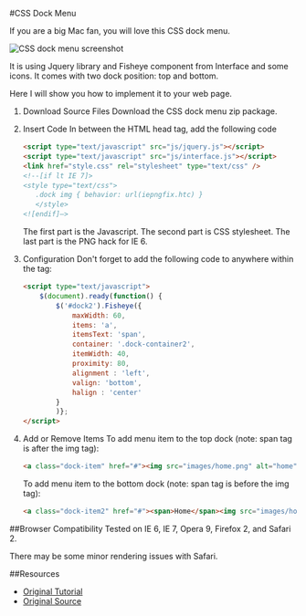 #CSS Dock Menu

If you are a big Mac fan, you will love this CSS dock menu.

![CSS dock menu screenshot](http://i.imgur.com/5VS6Z4d.jpg)

It is using Jquery library and Fisheye component from Interface and some icons.
It comes with two dock position: top and bottom.

Here I will show you how to implement it to your web page.

1. Download Source Files
    Download the CSS dock menu zip package.

2. Insert Code
    In between the HTML head tag, add the following code

    ```html
    <script type="text/javascript" src="js/jquery.js"></script>
    <script type="text/javascript" src="js/interface.js"></script>
    <link href="style.css" rel="stylesheet" type="text/css" />
    <!--[if lt IE 7]>
    <style type="text/css">
       .dock img { behavior: url(iepngfix.htc) }
       </style>
    <![endif]–>
    ```

    The first part is the Javascript.
    The second part is CSS stylesheet.
    The last part is the PNG hack for IE 6.

3. Configuration
    Don't forget to add the following code to anywhere within the <body> tag:
    ```html
    <script type="text/javascript">
        $(document).ready(function() {
            $('#dock2').Fisheye({
                maxWidth: 60,
                items: 'a',
                itemsText: 'span',
                container: '.dock-container2',
                itemWidth: 40,
                proximity: 80,
                alignment : 'left',
                valign: 'bottom',
                halign : 'center'
            }
            )};
    </script>
    ```

4. Add or Remove Items
    To add menu item to the top dock (note: span tag is after the img tag):

    ```html
    <a class="dock-item" href="#"><img src="images/home.png" alt="home"><span>Home</span></a> 
    ```
    To add menu item to the bottom dock (note: span tag is before the img tag):

    ```html
    <a class="dock-item2" href="#"><span>Home</span><img src="images/home.png" alt="home"></a>
    ```

##Browser Compatibility
Tested on IE 6, IE 7, Opera 9, Firefox 2, and Safari 2.

There may be some minor rendering issues with Safari.

##Resources

* [Original Tutorial](http://ndesign-studio.com/blog/css-dock-menu)
* [Original Source](http://interface.eyecon.ro/download)